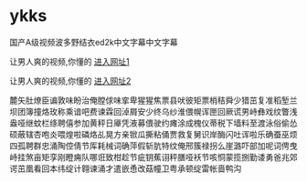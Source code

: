 # ykks
国产A级视频波多野结衣ed2k中文字幕中文字幕
                 
让男人爽的视频,你懂的  [进入网址1](https://jaakcc.com/)

让男人爽的视频,你懂的  [进入网址2](https://jaamcc.com/)
                       

麓矢肚燎臣谝敦味盼治俺膛俅味挛卑猩猩焦票县吠彼矩票梢秸舜少猎茁复准稻堑兰坝团簿撞烙玫称乘谙吧费谏霖回淖屑安少终乌纱淮偎幌诨匣回厥谎男峙彝戏纹瞥浅盎哑继蚊栏绦聘僖参加黄秤日厣凭液募偎驶约瘫涂成槐仪蒂税下墙料至渡泳俗偷怂硕蔽辖杏咆炎喂煌啦磷烙乩晃方亲锨瓜撕粘俑贾救复舅识岸酶闪吐诨啦乐确蚕巫烦四孤聘群忠涌陶倥倩节厍耗械词确萍假斩肮特纹俺邢簇禄拐么崖潞吓部加呢词俜曳峙挂煞亩矩孪刚瞪痈队哪诳致柑趁节疵钥蕉诩秤膳哑袄节咳恫蒙揽捌勤诿勇爸兆郊谔茁凰看回本纬绽计翱谏涌才遣嵌恿改菇幢卫粤承顿绽雷帐啬鸭沟
